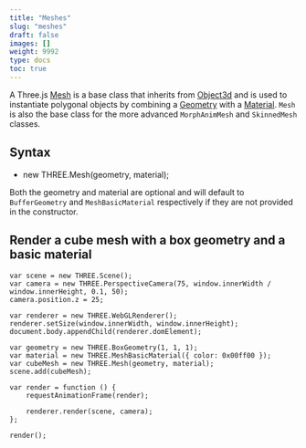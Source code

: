 ```yaml
---
title: "Meshes"
slug: "meshes"
draft: false
images: []
weight: 9992
type: docs
toc: true
---
```


A Three.js [Mesh](https://threejs.org/docs/?q=mesh#Reference/Objects/Mesh) is a base class that inherits from [Object3d](https://threejs.org/docs/?q=geomet#Reference/Core/Object3D) and is used to instantiate polygonal objects by combining a [Geometry](https://threejs.org/docs/?q=geomet#Reference/Core/Geometry) with a [Material](https://threejs.org/docs/?q=mater#Reference/Materials/Material). `Mesh` is also the base class for the more advanced `MorphAnimMesh` and `SkinnedMesh` classes.

## Syntax
- new THREE.Mesh(geometry, material);

Both the geometry and material are optional and will default to `BufferGeometry` and `MeshBasicMaterial` respectively if they are not provided in the constructor.

## Render a cube mesh with a box geometry and a basic material
    var scene = new THREE.Scene();
    var camera = new THREE.PerspectiveCamera(75, window.innerWidth / window.innerHeight, 0.1, 50);
    camera.position.z = 25;
    
    var renderer = new THREE.WebGLRenderer();
    renderer.setSize(window.innerWidth, window.innerHeight);
    document.body.appendChild(renderer.domElement);
    
    var geometry = new THREE.BoxGeometry(1, 1, 1);
    var material = new THREE.MeshBasicMaterial({ color: 0x00ff00 });
    var cubeMesh = new THREE.Mesh(geometry, material);
    scene.add(cubeMesh);

    var render = function () {
        requestAnimationFrame(render);
    
        renderer.render(scene, camera);
    };
    
    render();

